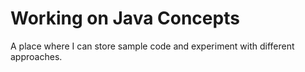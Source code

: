 # Working on Java Concepts
A place where I can store sample code and experiment with different approaches.
